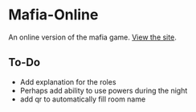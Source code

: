 # Mafia-Online

An online version of the mafia game.
[View the site](https://online-mafia-game.herokuapp.com/).

## To-Do

- Add explanation for the roles
- Perhaps add ability to use powers during the night
- add qr to automatically fill room name